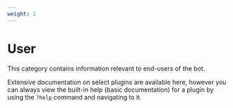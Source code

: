 ```yaml
---
weight: 1
---
```


# User

This category contains information relevant to end-users of the bot.

Extensive documentation on select plugins are available here, however you can always view the built-in help (basic documentation) for a plugin by using the `?help` command and navigating to it.
